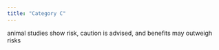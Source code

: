 ```yaml
---
title: "Category C"
---
```

animal studies show risk, caution is advised, and benefits may outweigh risks

